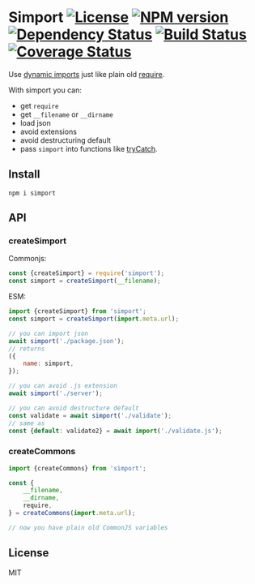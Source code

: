 # Simport [![License][LicenseIMGURL]][LicenseURL] [![NPM version][NPMIMGURL]][NPMURL] [![Dependency Status][DependencyStatusIMGURL]][DependencyStatusURL] [![Build Status][BuildStatusIMGURL]][BuildStatusURL] [![Coverage Status][CoverageIMGURL]][CoverageURL]

Use [dynamic imports](https://developer.mozilla.org/en-US/docs/Web/JavaScript/Reference/Statements/import#Dynamic_Imports) just like plain old [require](https://nodejs.org/api/esm.html#esm_require).

With simport you can:

- get `require`
- get `__filename` or `__dirname`
- load json
- avoid extensions
- avoid destructuring default
- pass `simport` into functions like [tryCatch](https://github.com/coderaiser/try-to-catch).

## Install

`npm i simport`

## API

### createSimport

Commonjs:

```js
const {createSimport} = require('simport');
const simport = createSimport(__filename);
```

ESM:

```js
import {createSimport} from 'simport';
const simport = createSimport(import.meta.url);

// you can import json
await simport('./package.json');
// returns
({
    name: simport,
});

// you can avoid .js extension
await simport('./server');

// you can avoid destructure default
const validate = await simport('./validate');
// same as
const {default: validate2} = await import('./validate.js');
```

### createCommons

```js
import {createCommons} from 'simport';

const {
    __filename,
    __dirname,
    require,
} = createCommons(import.meta.url);

// now you have plain old CommonJS variables
```


## License

MIT

[NPMIMGURL]:                https://img.shields.io/npm/v/simport.svg?style=flat
[BuildStatusIMGURL]:        https://travis-ci.com/coderaiser/simport.svg?branch=master
[DependencyStatusIMGURL]:   https://img.shields.io/david/coderaiser/simport.svg?style=flat
[LicenseIMGURL]:            https://img.shields.io/badge/license-MIT-317BF9.svg?style=flat
[NPMURL]:                   https://npmjs.org/package/thread-it "npm"
[BuildStatusURL]:           https://travis-ci.com/coderaiser/simport  "Build Status"
[DependencyStatusURL]:      https://david-dm.org/coderaiser/simport "Dependency Status"
[LicenseURL]:               https://tldrlegal.com/license/mit-license "MIT License"

[CoverageURL]:              https://coveralls.io/github/coderaiser/simport?branch=master
[CoverageIMGURL]:           https://coveralls.io/repos/coderaiser/simport/badge.svg?branch=master&service=github
